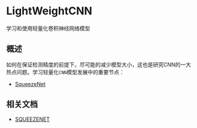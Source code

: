 # LightWeightCNN

学习和使用轻量化卷积神经网络模型

## 概述

如何在保证检测精度的前提下，尽可能的减少模型大小，这也是研究CNN的一大热点问题。学习轻量化`CNN`模型发展中的重要节点：

* [SqueezeNet](./squeezenet/index.md)

## 相关文档

* [SQUEEZENET](https://blog.zhujian.life/posts/a2419158.html)